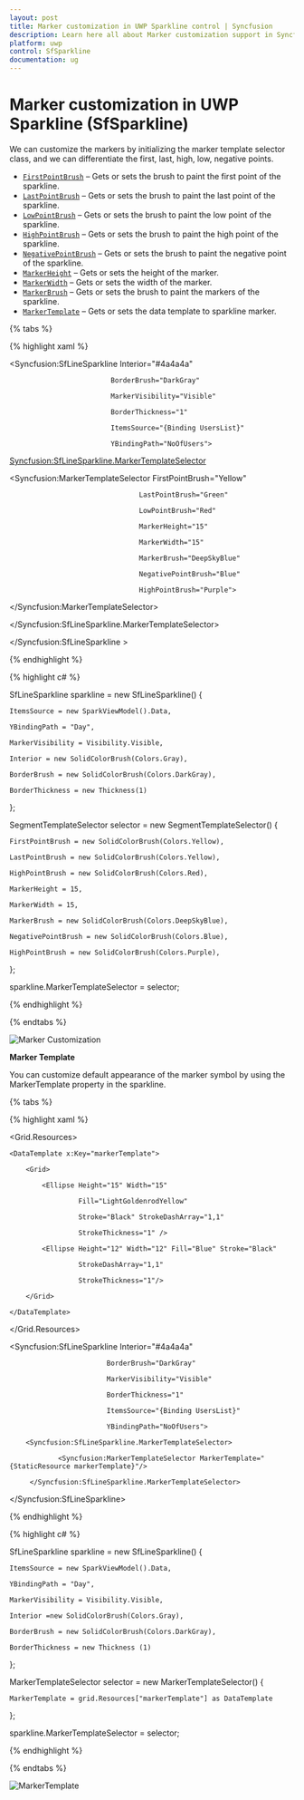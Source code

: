 ```yaml
---
layout: post
title: Marker customization in UWP Sparkline control | Syncfusion
description: Learn here all about Marker customization support in Syncfusion UWP Sparkline (SfSparkline) control and more.
platform: uwp
control: SfSparkline
documentation: ug
---
```

# Marker customization in UWP Sparkline (SfSparkline)

We can customize the markers by initializing the marker template selector class, and we can differentiate the first, last, high, low, negative points.

* [`FirstPointBrush`](https://help.syncfusion.com/cr/uwp/Syncfusion.UI.Xaml.Charts.SegmentTemplateSelector.html#Syncfusion_UI_Xaml_Charts_SegmentTemplateSelector_FirstPointBrush) – Gets or sets the brush to paint the first point of the sparkline.
* [`LastPointBrush`](https://help.syncfusion.com/cr/uwp/Syncfusion.UI.Xaml.Charts.SegmentTemplateSelector.html#Syncfusion_UI_Xaml_Charts_SegmentTemplateSelector_LastPointBrush) – Gets or sets the brush to paint the last point of the sparkline.
* [`LowPointBrush`](https://help.syncfusion.com/cr/uwp/Syncfusion.UI.Xaml.Charts.SegmentTemplateSelector.html#Syncfusion_UI_Xaml_Charts_SegmentTemplateSelector_LowPointBrush) – Gets or sets the brush to paint the low point of the sparkline.
* [`HighPointBrush`](https://help.syncfusion.com/cr/uwp/Syncfusion.UI.Xaml.Charts.SegmentTemplateSelector.html#Syncfusion_UI_Xaml_Charts_SegmentTemplateSelector_HighPointBrush) – Gets or sets the brush to paint the high point of the sparkline.
* [`NegativePointBrush`](https://help.syncfusion.com/cr/uwp/Syncfusion.UI.Xaml.Charts.SegmentTemplateSelector.html#Syncfusion_UI_Xaml_Charts_SegmentTemplateSelector_NegativePointBrush) – Gets or sets the brush to paint the negative point of the sparkline.
* [`MarkerHeight`](https://help.syncfusion.com/cr/uwp/Syncfusion.UI.Xaml.Charts.MarkerTemplateSelector.html#Syncfusion_UI_Xaml_Charts_MarkerTemplateSelector_MarkerHeight) – Gets or sets the height of the marker.
* [`MarkerWidth`](https://help.syncfusion.com/cr/uwp/Syncfusion.UI.Xaml.Charts.MarkerTemplateSelector.html#Syncfusion_UI_Xaml_Charts_MarkerTemplateSelector_MarkerWidth) – Gets or sets the width of the marker.
* [`MarkerBrush`](https://help.syncfusion.com/cr/uwp/Syncfusion.UI.Xaml.Charts.MarkerTemplateSelector.html#Syncfusion_UI_Xaml_Charts_MarkerTemplateSelector_MarkerBrush) – Gets or sets the brush to paint the markers of the sparkline.
* [`MarkerTemplate`](https://help.syncfusion.com/cr/uwp/Syncfusion.UI.Xaml.Charts.MarkerTemplateSelector.html#Syncfusion_UI_Xaml_Charts_MarkerTemplateSelector_MarkerTemplate) – Gets or sets the data template to sparkline marker.

{% tabs %}

{% highlight xaml %}

<Syncfusion:SfLineSparkline  Interior="#4a4a4a" 
                                         
                             BorderBrush="DarkGray"
                                    
                             MarkerVisibility="Visible"   
                                         
                             BorderThickness="1" 
                                         
                             ItemsSource="{Binding UsersList}"    
                                         
                             YBindingPath="NoOfUsers">

<Syncfusion:SfLineSparkline.MarkerTemplateSelector>

<Syncfusion:MarkerTemplateSelector  FirstPointBrush="Yellow"

                                    LastPointBrush="Green"

                                    LowPointBrush="Red"

                                    MarkerHeight="15"

                                    MarkerWidth="15"

                                    MarkerBrush="DeepSkyBlue"

                                    NegativePointBrush="Blue"

                                    HighPointBrush="Purple">

</Syncfusion:MarkerTemplateSelector>

</Syncfusion:SfLineSparkline.MarkerTemplateSelector>

</Syncfusion:SfLineSparkline >

{% endhighlight %}

{% highlight c# %}

SfLineSparkline sparkline = new SfLineSparkline()
{

	ItemsSource = new SparkViewModel().Data,

	YBindingPath = "Day",

	MarkerVisibility = Visibility.Visible,

	Interior = new SolidColorBrush(Colors.Gray),

    BorderBrush = new SolidColorBrush(Colors.DarkGray),

    BorderThickness = new Thickness(1)

};

SegmentTemplateSelector selector = new SegmentTemplateSelector()
{

	FirstPointBrush = new SolidColorBrush(Colors.Yellow),

	LastPointBrush = new SolidColorBrush(Colors.Yellow),

	HighPointBrush = new SolidColorBrush(Colors.Red),

	MarkerHeight = 15,

    MarkerWidth = 15,

    MarkerBrush = new SolidColorBrush(Colors.DeepSkyBlue),

    NegativePointBrush = new SolidColorBrush(Colors.Blue),

    HighPointBrush = new SolidColorBrush(Colors.Purple),

};

sparkline.MarkerTemplateSelector = selector;

{% endhighlight %}

{% endtabs %}


![Marker Customization](Marker-Customization_images/MarkerCustomization_img1.jpeg)


**Marker Template**

You can customize default appearance of the marker symbol by using the MarkerTemplate property in the sparkline.

{% tabs %}

{% highlight xaml %}

<Grid.Resources>

    <DataTemplate x:Key="markerTemplate">

        <Grid>

            <Ellipse Height="15" Width="15" 
                                             
                     Fill="LightGoldenrodYellow"
                                             
                     Stroke="Black" StrokeDashArray="1,1" 
                                             
                     StrokeThickness="1" />

            <Ellipse Height="12" Width="12" Fill="Blue" Stroke="Black"   
                                             
                     StrokeDashArray="1,1" 
                                             
                     StrokeThickness="1"/>

        </Grid>

    </DataTemplate>
            
</Grid.Resources>

<Syncfusion:SfLineSparkline Interior="#4a4a4a"  

                            BorderBrush="DarkGray"
                                        
                            MarkerVisibility="Visible"   

                            BorderThickness="1"
                                        
                            ItemsSource="{Binding UsersList}"  

                            YBindingPath="NoOfUsers">

        <Syncfusion:SfLineSparkline.MarkerTemplateSelector>

                <Syncfusion:MarkerTemplateSelector MarkerTemplate="{StaticResource markerTemplate}"/>

         </Syncfusion:SfLineSparkline.MarkerTemplateSelector>

</Syncfusion:SfLineSparkline>

{% endhighlight %}

{% highlight c# %}

SfLineSparkline sparkline = new SfLineSparkline()
{

	ItemsSource = new SparkViewModel().Data,

	YBindingPath = "Day",

	MarkerVisibility = Visibility.Visible,

	Interior =new SolidColorBrush(Colors.Gray),

	BorderBrush = new SolidColorBrush(Colors.DarkGray),

	BorderThickness = new Thickness (1)

};

MarkerTemplateSelector selector = new MarkerTemplateSelector()
{

	MarkerTemplate = grid.Resources["markerTemplate"] as DataTemplate

};

sparkline.MarkerTemplateSelector = selector;

{% endhighlight %}

{% endtabs %}

![MarkerTemplate](Marker-Customization_images/MarkerCustomization_img2.jpeg)


